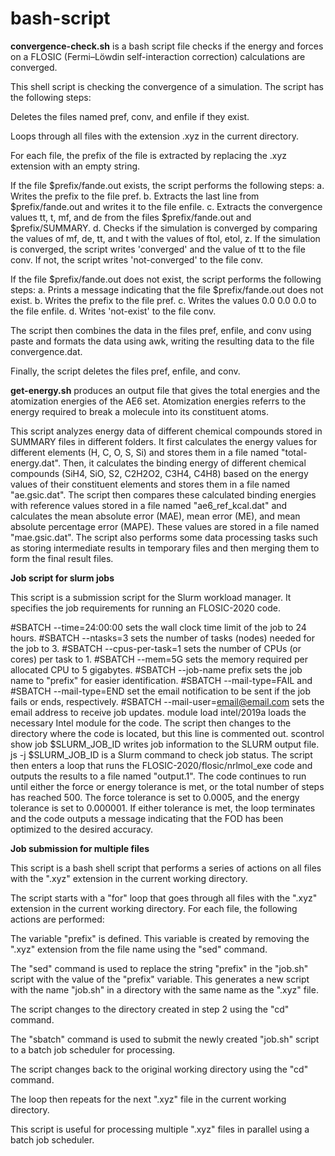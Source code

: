 # bash-script

**convergence-check.sh** is a bash script file checks if the energy and forces on a FLOSIC (Fermi–Löwdin self-interaction correction) calculations are converged. 


This shell script is checking the convergence of a simulation. The script has the following steps:

Deletes the files named pref, conv, and enfile if they exist.

Loops through all files with the extension .xyz in the current directory.

For each file, the prefix of the file is extracted by replacing the .xyz extension with an empty string.

If the file $prefix/fande.out exists, the script performs the following steps:
a. Writes the prefix to the file pref.
b. Extracts the last line from $prefix/fande.out and writes it to the file enfile.
c. Extracts the convergence values tt, t, mf, and de from the files $prefix/fande.out and $prefix/SUMMARY.
d. Checks if the simulation is converged by comparing the values of mf, de, tt, and t with the values of ftol, etol, z. If the simulation is converged, the script writes 'converged' and the value of tt to the file conv. If not, the script writes 'not-converged' to the file conv.

If the file $prefix/fande.out does not exist, the script performs the following steps:
a. Prints a message indicating that the file $prefix/fande.out does not exist.
b. Writes the prefix to the file pref.
c. Writes the values 0.0 0.0 0.0 to the file enfile.
d. Writes 'not-exist' to the file conv.

The script then combines the data in the files pref, enfile, and conv using paste and formats the data using awk, writing the resulting data to the file convergence.dat.

Finally, the script deletes the files pref, enfile, and conv.

**get-energy.sh** produces an output file that gives the total energies and the atomization energies of the AE6 set. Atomization energies referrs to the energy required to break a molecule into its constituent atoms. 

This script analyzes energy data of different chemical compounds stored in SUMMARY files in different folders. It first calculates the energy values for different elements (H, C, O, S, Si) and stores them in a file named "total-energy.dat". Then, it calculates the binding energy of different chemical compounds (SiH4, SiO, S2, C2H2O2, C3H4, C4H8) based on the energy values of their constituent elements and stores them in a file named "ae.gsic.dat". The script then compares these calculated binding energies with reference values stored in a file named "ae6_ref_kcal.dat" and calculates the mean absolute error (MAE), mean error (ME), and mean absolute percentage error (MAPE). These values are stored in a file named "mae.gsic.dat". The script also performs some data processing tasks such as storing intermediate results in temporary files and then merging them to form the final result files.


**Job script for slurm jobs**

This script is a submission script for the Slurm workload manager. It specifies the job requirements for running an FLOSIC-2020 code.

#SBATCH --time=24:00:00 sets the wall clock time limit of the job to 24 hours.
#SBATCH --ntasks=3 sets the number of tasks (nodes) needed for the job to 3.
#SBATCH --cpus-per-task=1 sets the number of CPUs (or cores) per task to 1.
#SBATCH --mem=5G sets the memory required per allocated CPU to 5 gigabytes.
#SBATCH --job-name prefix sets the job name to "prefix" for easier identification.
#SBATCH --mail-type=FAIL and #SBATCH --mail-type=END set the email notification to be sent if the job fails or ends, respectively.
#SBATCH --mail-user=email@email.com sets the email address to receive job updates.
module load intel/2019a loads the necessary Intel module for the code.
The script then changes to the directory where the code is located, but this line is commented out.
scontrol show job $SLURM_JOB_ID writes job information to the SLURM output file.
js -j $SLURM_JOB_ID is a Slurm command to check job status.
The script then enters a loop that runs the FLOSIC-2020/flosic/nrlmol_exe code and outputs the results to a file named "output.1". The code continues to run until either the force or energy tolerance is met, or the total number of steps has reached 500. The force tolerance is set to 0.0005, and the energy tolerance is set to 0.000001. If either tolerance is met, the loop terminates and the code outputs a message indicating that the FOD has been optimized to the desired accuracy.

**Job submission for multiple files**

This script is a bash shell script that performs a series of actions on all files with the ".xyz" extension in the current working directory.

The script starts with a "for" loop that goes through all files with the ".xyz" extension in the current working directory. For each file, the following actions are performed:

The variable "prefix" is defined. This variable is created by removing the ".xyz" extension from the file name using the "sed" command.

The "sed" command is used to replace the string "prefix" in the "job.sh" script with the value of the "prefix" variable. This generates a new script with the name "job.sh" in a directory with the same name as the ".xyz" file.

The script changes to the directory created in step 2 using the "cd" command.

The "sbatch" command is used to submit the newly created "job.sh" script to a batch job scheduler for processing.

The script changes back to the original working directory using the "cd" command.

The loop then repeats for the next ".xyz" file in the current working directory.

This script is useful for processing multiple ".xyz" files in parallel using a batch job scheduler.
